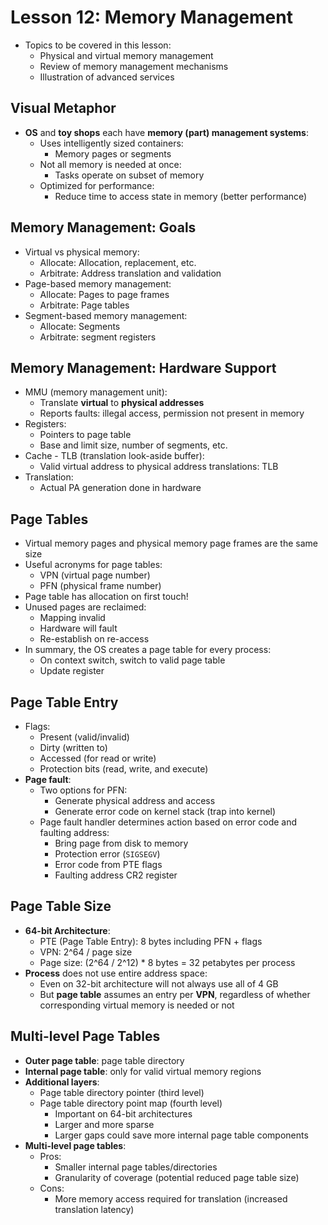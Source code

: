 # Lesson 12: Memory Management

- Topics to be covered in this lesson:
  - Physical and virtual memory management
  - Review of memory management mechanisms
  - Illustration of advanced services

## Visual Metaphor

- **OS** and **toy shops** each have **memory (part) management systems**:
  - Uses intelligently sized containers:
    - Memory pages or segments
  - Not all memory is needed at once:
    - Tasks operate on subset of memory
  - Optimized for performance:
    - Reduce time to access state in memory (better performance)

## Memory Management: Goals

- Virtual vs physical memory:
  - Allocate: Allocation, replacement, etc.
  - Arbitrate: Address translation and validation
- Page-based memory management:
  - Allocate: Pages to page frames
  - Arbitrate: Page tables
- Segment-based memory management:
  - Allocate: Segments
  - Arbitrate: segment registers

## Memory Management: Hardware Support

- MMU (memory management unit):
  - Translate **virtual** to **physical addresses**
  - Reports faults: illegal access, permission not present in memory
- Registers:
  - Pointers to page table
  - Base and limit size, number of segments, etc.
- Cache - TLB (translation look-aside buffer):
  - Valid virtual address to physical address translations: TLB
- Translation:
  - Actual PA generation done in hardware

## Page Tables

- Virtual memory pages and physical memory page frames are the same size
- Useful acronyms for page tables:
  - VPN (virtual page number)
  - PFN (physical frame number)
- Page table has allocation on first touch!
- Unused pages are reclaimed:
  - Mapping invalid
  - Hardware will fault
  - Re-establish on re-access
- In summary, the OS creates a page table for every process:
  - On context switch, switch to valid page table
  - Update register

## Page Table Entry

- Flags:
  - Present (valid/invalid)
  - Dirty (written to)
  - Accessed (for read or write)
  - Protection bits (read, write, and execute)
- **Page fault**:
  - Two options for PFN:
    - Generate physical address and access
    - Generate error code on kernel stack (trap into kernel)
  - Page fault handler determines action based on error code and faulting address:
    - Bring page from disk to memory
    - Protection error (`SIGSEGV`)
    - Error code from PTE flags
    - Faulting address CR2 register

## Page Table Size

- **64-bit Architecture**:
  - PTE (Page Table Entry): 8 bytes including PFN + flags
  - VPN: 2^64 / page size
  - Page size: (2^64 / 2^12) \* 8 bytes = 32 petabytes per process
- **Process** does not use entire address space:
  - Even on 32-bit architecture will not always use all of 4 GB
  - But **page table** assumes an entry per **VPN**, regardless of whether corresponding virtual memory is needed or not

## Multi-level Page Tables

- **Outer page table**: page table directory
- **Internal page table**: only for valid virtual memory regions
- **Additional layers**:
  - Page table directory pointer (third level)
  - Page table directory point map (fourth level)
    - Important on 64-bit architectures
    - Larger and more sparse
    - Larger gaps could save more internal page table components
- **Multi-level page tables**:
  - Pros:
    - Smaller internal page tables/directories
    - Granularity of coverage (potential reduced page table size)
  - Cons:
    - More memory access required for translation (increased translation latency)
